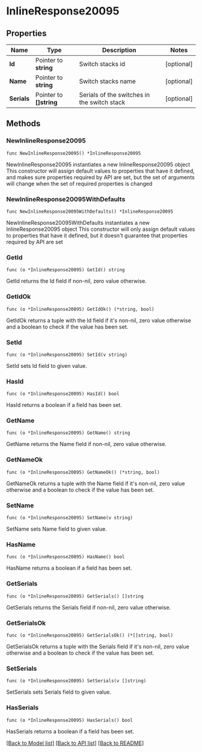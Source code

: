 # InlineResponse20095

## Properties

Name | Type | Description | Notes
------------ | ------------- | ------------- | -------------
**Id** | Pointer to **string** | Switch stacks id | [optional] 
**Name** | Pointer to **string** | Switch stacks name | [optional] 
**Serials** | Pointer to **[]string** | Serials of the switches in the switch stack | [optional] 

## Methods

### NewInlineResponse20095

`func NewInlineResponse20095() *InlineResponse20095`

NewInlineResponse20095 instantiates a new InlineResponse20095 object
This constructor will assign default values to properties that have it defined,
and makes sure properties required by API are set, but the set of arguments
will change when the set of required properties is changed

### NewInlineResponse20095WithDefaults

`func NewInlineResponse20095WithDefaults() *InlineResponse20095`

NewInlineResponse20095WithDefaults instantiates a new InlineResponse20095 object
This constructor will only assign default values to properties that have it defined,
but it doesn't guarantee that properties required by API are set

### GetId

`func (o *InlineResponse20095) GetId() string`

GetId returns the Id field if non-nil, zero value otherwise.

### GetIdOk

`func (o *InlineResponse20095) GetIdOk() (*string, bool)`

GetIdOk returns a tuple with the Id field if it's non-nil, zero value otherwise
and a boolean to check if the value has been set.

### SetId

`func (o *InlineResponse20095) SetId(v string)`

SetId sets Id field to given value.

### HasId

`func (o *InlineResponse20095) HasId() bool`

HasId returns a boolean if a field has been set.

### GetName

`func (o *InlineResponse20095) GetName() string`

GetName returns the Name field if non-nil, zero value otherwise.

### GetNameOk

`func (o *InlineResponse20095) GetNameOk() (*string, bool)`

GetNameOk returns a tuple with the Name field if it's non-nil, zero value otherwise
and a boolean to check if the value has been set.

### SetName

`func (o *InlineResponse20095) SetName(v string)`

SetName sets Name field to given value.

### HasName

`func (o *InlineResponse20095) HasName() bool`

HasName returns a boolean if a field has been set.

### GetSerials

`func (o *InlineResponse20095) GetSerials() []string`

GetSerials returns the Serials field if non-nil, zero value otherwise.

### GetSerialsOk

`func (o *InlineResponse20095) GetSerialsOk() (*[]string, bool)`

GetSerialsOk returns a tuple with the Serials field if it's non-nil, zero value otherwise
and a boolean to check if the value has been set.

### SetSerials

`func (o *InlineResponse20095) SetSerials(v []string)`

SetSerials sets Serials field to given value.

### HasSerials

`func (o *InlineResponse20095) HasSerials() bool`

HasSerials returns a boolean if a field has been set.


[[Back to Model list]](../README.md#documentation-for-models) [[Back to API list]](../README.md#documentation-for-api-endpoints) [[Back to README]](../README.md)


